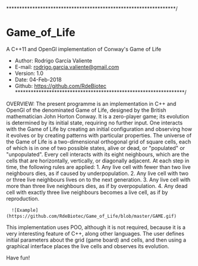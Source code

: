 *****************************************************************/
# Game_of_Life
A C++11 and OpenGl implementation of Conway's Game of Life

  * Author: Rodrigo García Valiente
  * E-mail: rodrigo.garcia.valiente@gmail.com
  * Version: 1.0
  * Date: 04-Feb-2018
  * Github: https://github.com/RdeBiotec
*****************************************************************/

OVERVIEW:
    The present programme is an implementation in C++ and OpenGl of the denominated Game of Life, designed by the British mathematician John Horton Conway. It is a zero-player game; its evolution is determined by its initial state, requiring no further input. One interacts with the Game of Life by creating an initial configuration and observing how it evolves or by creating patterns with particular properties. The universe of the Game of Life is a two-dimensional orthogonal grid of square cells, each of which is in one of two possible states, alive or dead, or "populated" or "unpopulated". Every cell interacts with its eight neighbours, which are the cells that are horizontally, vertically, or diagonally adjacent. 
    At each step in time, the following rules are applied:
      1. Any live cell with fewer than two live neighbours dies, as if caused by underpopulation.
      2. Any live cell with two or three live neighbours lives on to the next generation.
      3. Any live cell with more than three live neighbours dies, as if by overpopulation.
      4. Any dead cell with exactly three live neighbours becomes a live cell, as if by reproduction.
      
      ![Example](https://github.com/RdeBiotec/Game_of_Life/blob/master/GAME.gif)
      
   This implementation uses POO, although it is not required, because it is a very interesting feature of C++, along other languages.  The user defines initial parameters about the grid (game board) and cells, and then using a graphical interface places the live cells and observes its evolution.

   Have fun!

